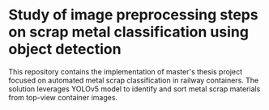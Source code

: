 # Study of image preprocessing steps on scrap metal classification using object detection
This repository contains the implementation of master's thesis project focused on automated metal scrap classification in railway containers. The solution leverages YOLOv5 model to identify and sort metal scrap materials from top-view container images.
